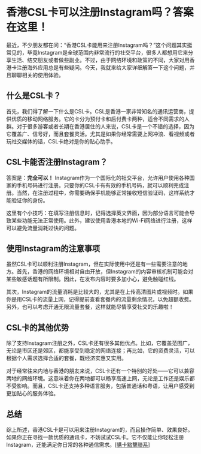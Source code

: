 # 香港CSL卡可以注册Instagram吗？答案在这里！

最近，不少朋友都在问：“香港CSL卡能用来注册Instagram吗？”这个问题其实挺常见的，毕竟Instagram是全球范围内非常流行的社交平台，很多人都想用它来分享生活、结交朋友或者做些副业。不过，由于网络环境和政策的不同，大家对用香港卡注册海外应用总是有些疑问。今天，我就来给大家详细解答一下这个问题，并且聊聊相关的使用体验。

## 什么是CSL卡？

首先，我们得了解一下什么是CSL卡。CSL是香港一家非常知名的通讯运营商，提供优质的移动网络服务。它的卡分为预付卡和后付费卡两种，适合不同需求的人群。对于很多游客或者长期在香港居住的人来说，CSL卡是一个不错的选择，因为它覆盖广、信号好，而且套餐灵活。尤其是如果你经常需要上网冲浪、看视频或者玩社交媒体的话，CSL卡绝对是你的贴心助手。

## CSL卡能否注册Instagram？

答案是：**完全可以！** Instagram作为一个国际化的社交平台，允许用户使用各种国家的手机号码进行注册。只要你的CSL卡有有效的手机号码，就可以顺利完成注册。当然，在注册过程中，你需要确保手机能够正常接收短信验证码，这样系统才能验证你的身份。

这里有个小技巧：在填写注册信息时，记得选择英文界面，因为部分语言可能会导致某些功能无法正常使用。此外，建议使用香港本地的Wi-Fi网络进行注册，这样可以避免流量消耗过快的问题。

## 使用Instagram的注意事项

虽然CSL卡可以顺利注册Instagram，但在实际使用中还是有一些需要注意的地方。首先，香港的网络环境相对自由开放，但Instagram的内容审核机制可能会对某些敏感话题有所限制。因此，在发布内容时要多加小心，避免触碰红线。

其次，Instagram的流量消耗是比较大的，尤其是在上传高清图片或视频时。如果你是用CSL卡的流量上网，记得提前查看套餐内的流量剩余情况，以免超额收费。另外，也可以考虑开通无限流量套餐，这样就能尽情享受社交的乐趣啦！

## CSL卡的其他优势

除了支持Instagram注册之外，CSL卡还有很多其他优点。比如，它覆盖范围广，无论是市区还是郊区，都能享受到稳定的网络连接；再比如，它的资费灵活，可以根据个人需求选择合适的套餐，既经济实惠又实用。

对于经常往来内地与香港的朋友来说，CSL卡还有一个特别的好处——它可以兼容两地的网络环境。这意味着你在两地都可以畅享高速上网，无论是工作还是娱乐都不受影响。而且，CSL卡还支持多种语言服务，包括普通话和粤语，让用户感受到更加贴心的服务体验。

## 总结

综上所述，香港CSL卡是可以用来注册Instagram的，而且操作简单、效果良好。如果你正在寻找一款优质的通讯卡，不妨试试CSL卡。它不仅能让你轻松注册Instagram，还能满足你日常的各种通信需求。[[購卡點擊聯系](https://t.me/s/esim1088)]